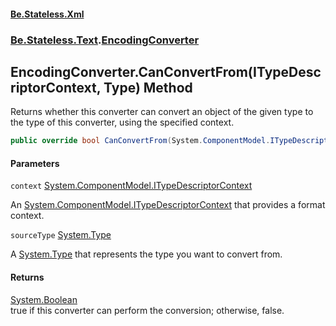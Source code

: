 #### [Be.Stateless.Xml](README.md 'README')
### [Be.Stateless.Text](Be.Stateless.Text.md 'Be.Stateless.Text').[EncodingConverter](EncodingConverter.md 'Be.Stateless.Text.EncodingConverter')

## EncodingConverter.CanConvertFrom(ITypeDescriptorContext, Type) Method

Returns whether this converter can convert an object of the given type to the type of this converter, using the
specified context.

```csharp
public override bool CanConvertFrom(System.ComponentModel.ITypeDescriptorContext context, System.Type sourceType);
```
#### Parameters

<a name='Be.Stateless.Text.EncodingConverter.CanConvertFrom(System.ComponentModel.ITypeDescriptorContext,System.Type).context'></a>

`context` [System.ComponentModel.ITypeDescriptorContext](https://docs.microsoft.com/en-us/dotnet/api/System.ComponentModel.ITypeDescriptorContext 'System.ComponentModel.ITypeDescriptorContext')

An [System.ComponentModel.ITypeDescriptorContext](https://docs.microsoft.com/en-us/dotnet/api/System.ComponentModel.ITypeDescriptorContext 'System.ComponentModel.ITypeDescriptorContext') that provides a format context.

<a name='Be.Stateless.Text.EncodingConverter.CanConvertFrom(System.ComponentModel.ITypeDescriptorContext,System.Type).sourceType'></a>

`sourceType` [System.Type](https://docs.microsoft.com/en-us/dotnet/api/System.Type 'System.Type')

A [System.Type](https://docs.microsoft.com/en-us/dotnet/api/System.Type 'System.Type') that represents the type you want to convert from.

#### Returns
[System.Boolean](https://docs.microsoft.com/en-us/dotnet/api/System.Boolean 'System.Boolean')  
true if this converter can perform the conversion; otherwise, false.